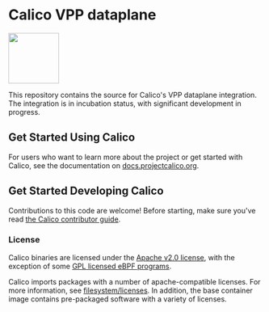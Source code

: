 # Calico VPP dataplane
<img src="http://docs.projectcalico.org/images/felix.png" width="100" height="100">

This repository contains the source for Calico's VPP dataplane integration. The integration is in incubation status, with significant development in progress.

## Get Started Using Calico

For users who want to learn more about the project or get started with Calico, see the documentation on [docs.projectcalico.org](https://docs.projectcalico.org).

## Get Started Developing Calico

Contributions to this code are welcome! Before starting, make sure you've read [the Calico contributor guide][contrib].

### License

Calico binaries are licensed under the [Apache v2.0 license](LICENSE), with the exception of some [GPL licensed eBPF programs](https://github.com/projectcalico/felix/tree/master/bpf-gpl).

Calico imports packages with a number of apache-compatible licenses. For more information, see [filesystem/licenses](./filesystem/licenses). In addition, the base container image contains
pre-packaged software with a variety of licenses.


[contrib]: https://github.com/projectcalico/calico/blob/master/CONTRIBUTING_CODE.md
